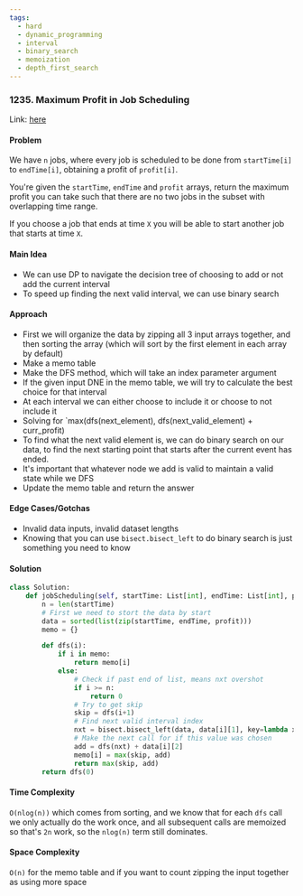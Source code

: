 ```yaml
---
tags:
  - hard
  - dynamic_programming
  - interval
  - binary_search
  - memoization
  - depth_first_search
---
```

### 1235. Maximum Profit in Job Scheduling

Link: [here](https://leetcode.com/problems/maximum-profit-in-job-scheduling/)

#### Problem
We have `n` jobs, where every job is scheduled to be done from `startTime[i]` to `endTime[i]`, obtaining a profit of `profit[i]`.

You're given the `startTime`, `endTime` and `profit` arrays, return the maximum profit you can take such that there are no two jobs in the subset with overlapping time range.

If you choose a job that ends at time `X` you will be able to start another job that starts at time `X`.

#### Main Idea
- We can use DP to navigate the decision tree of choosing to add or not add the current interval
- To speed up finding the next valid interval, we can use binary search

#### Approach
- First we will organize the data by zipping all 3 input arrays together, and then sorting the array (which will sort by the first element in each array by default)
- Make a memo table
- Make the DFS method, which will take an index parameter argument
- If the given input DNE in the memo table, we will try to calculate the best choice for that interval
- At each interval we can either choose to include it or choose to not include it
- Solving for `max(dfs(next_element), dfs(next_valid_element) + curr_profit)
- To find what the next valid element is, we can do binary search on our data, to find the next starting point that starts after the current event has ended.
- It's important that whatever node we add is valid to maintain a valid state while we DFS
- Update the memo table and return the answer

#### Edge Cases/Gotchas 
- Invalid data inputs, invalid dataset lengths
- Knowing that you can use `bisect.bisect_left` to do binary search is just something you need to know

#### Solution
```python 
class Solution:
    def jobScheduling(self, startTime: List[int], endTime: List[int], profit: List[int]) -> int:
        n = len(startTime)
        # First we need to stort the data by start
        data = sorted(list(zip(startTime, endTime, profit)))
        memo = {}

        def dfs(i):
            if i in memo:
                return memo[i]
            else:
                # Check if past end of list, means nxt overshot 
                if i >= n:
                    return 0
                # Try to get skip 
                skip = dfs(i+1)
                # Find next valid interval index
                nxt = bisect.bisect_left(data, data[i][1], key=lambda x: x[0])
                # Make the next call for if this value was chosen
                add = dfs(nxt) + data[i][2]
                memo[i] = max(skip, add)
                return max(skip, add)
        return dfs(0)
```

#### Time Complexity
`O(nlog(n))` which comes from sorting, and we know that for each `dfs` call we only actually do the work once, and all subsequent calls are memoized so that's `2n` work, so the `nlog(n)` term still dominates.
#### Space Complexity
`O(n)` for the memo table and if you want to count zipping the input together as using more space 
